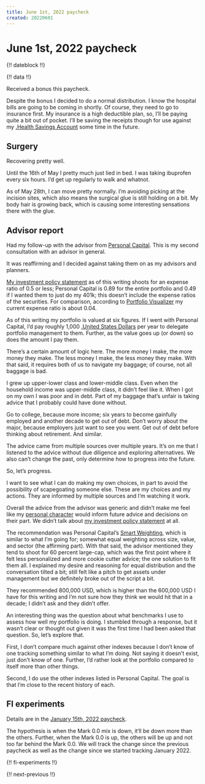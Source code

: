 ```yaml
---
title: June 1st, 2022 paycheck
created: 20220601
---
```


# June 1st, 2022 paycheck

{!! dateblock !!}

{!! data !!}

Received a bonus this paycheck.

Despite the bonus I decided to do a normal distribution. I know the hospital bills are going to be coming in shortly. Of course, they need to go to insurance first. My insurance is a high deductible plan, so, I’ll be paying quite a bit out of pocket. I’ll be saving the receipts though for use against my [.Health Savings Account](HSA) some time in the future.

## Surgery

Recovering pretty well.

Until the 16th of May I pretty much just lied in bed. I was taking ibuprofen every six hours. I’d get up regularly to walk and whatnot.

As of May 28th, I can move pretty normally. I’m avoiding picking at the incision sites, which also means the surgical glue is still holding on a bit. My body hair is growing back, which is causing some interesting sensations there with the glue.

## Advisor report

Had my follow-up with the advisor from [Personal Capital](https://www.personalcapital.com). This is my second consultation with an advisor in general.

It was reaffirming and I decided against taking them on as my advisors and planners.

[My investment policy statement](/experiences/finances/investment-policy/) as of this writing shoots for an expense ratio of 0.5 or less; Personal Capital is 0.89 for the entire portfolio and 0.49 if I wanted them to just do my 401k; this doesn’t include the expense ratios of the securities. For comparison, according to [Portfolio Visualizer](https://www.portfoliovisualizer.com/) my current expense ratio is about 0.04.

As of this writing my portfolio is valued at six figures. If I went with Personal Capital, I’d pay roughly 1,000 [.United States Dollars](USD) per year to delegate portfolio management to them. Further, as the value goes up (or down) so does the amount I pay them.

There’s a certain amount of logic here. The more money I make, the more money they make. The less money I make, the less money they make. With that said, it requires both of us to navigate my baggage; of course, not all baggage is bad.

I grew up upper-lower class and lower-middle class. Even when the household income was upper-middle class, it didn’t feel like it. When I got on my own I was poor and in debt. Part of my baggage that’s unfair is taking advice that I probably could have done without.

Go to college, because more income; six years to become gainfully employed and another decade to get out of debt. Don’t worry about the major, because employers just want to see you went. Get out of debt before thinking about retirement. And similar.

The advice came from multiple sources over multiple years. It’s on me that I listened to the advice without due diligence and exploring alternatives. We also can’t change the past, only determine how to progress into the future.

So, let’s progress.

I want to see what I can do making my own choices, in part to avoid the possibility of scapegoating someone else. These are my choices and my actions. They are informed by multiple sources and I’m watching it work.

Overall the advice from the advisor was generic and didn’t make me feel like my [personal character](/experiences/the-self/) would inform future advice and decisions on their part. We didn’t talk about [my investment policy statement](/essays-and-editorials/finances/investment-policies/) at all.

The recommendation was Personal Capital’s [Smart Weighting](https://www.personalcapital.com/wealth-management/smart-weighting), which is similar to what I’m going for; somewhat equal weighting across size, value, and sector (the affirming part). With that said, the advisor mentioned they tend to shoot for 60 percent large-cap, which was the first point where it felt less personalized and more cookie cutter advice; the one solution to fit them all. I explained my desire and reasoning for equal distribution and the conversation tilted a bit; still felt like a pitch to get assets under management but we definitely broke out of the script a bit.

They recommended 800,000 USD, which is higher than the 600,000 USD I have for this writing and I’m not sure how they think we would hit that in a decade; I didn’t ask and they didn’t offer.

An interesting thing was the question about what benchmarks I use to assess how well my portfolio is doing. I stumbled through a response, but it wasn’t clear or thought out given it was the first time I had been asked that question. So, let’s explore that.

First, I don’t compare much against other indexes because I don’t know of one tracking something similar to what I’m doing. Not saying it doesn’t exist, just don’t know of one. Further, I’d rather look at the portfolio compared to itself more than other things.

Second, I do use the other indexes listed in Personal Capital. The goal is that I’m close to the recent history of each.

## FI experiments

Details are in the [January 15th, 2022 paycheck](https://joshbruce.com/finances/building-wealth-paycheck-to-paycheck/20220115/#fi-experiments).

The hypothesis is when the Mark 0.0 mix is down, it‘ll be down more than the others. Further, when the Mark 0.0 is up, the others will be up and not too far behind the Mark 0.0. We will track the change since the previous paycheck as well as the change since we started tracking January 2022.

{!! fi-experiments !!}

{!! next-previous !!}
